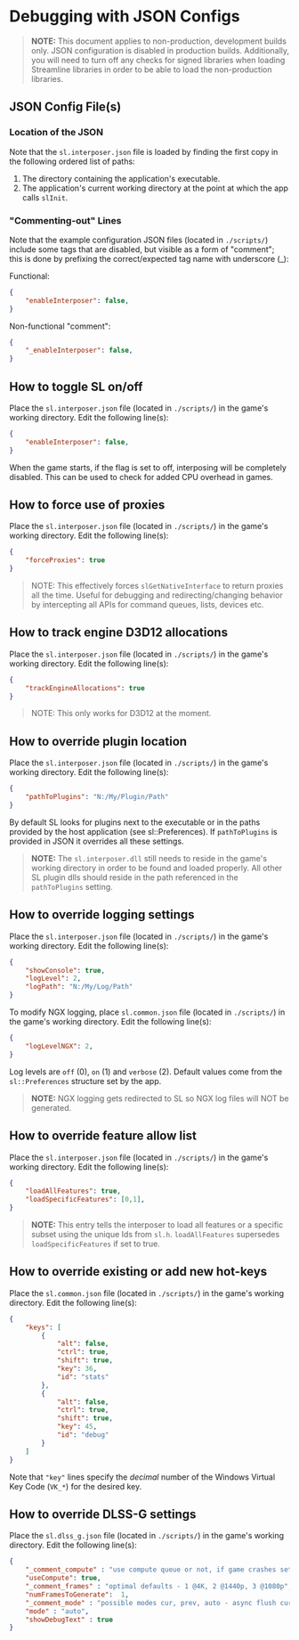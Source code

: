 # Debugging with JSON Configs
> **NOTE:**
> This document applies to non-production, development builds only.  JSON configuration is disabled in production builds.
> Additionally, you will need to turn off any checks for signed libraries when loading Streamline libraries in order to be able to load the non-production libraries.

## JSON Config File(s)

### Location of the JSON

Note that the `sl.interposer.json` file is loaded by finding the first copy in the following ordered list of paths:
1. The directory containing the application's executable.
2. The application's current working directory at the point at which the app calls `slInit`.

### "Commenting-out" Lines
Note that the example configuration JSON files (located in `./scripts/`) include some tags that are disabled, but visible as a form of "comment"; this is done by prefixing the correct/expected tag name with underscore (_):

Functional:
```json
{
	"enableInterposer": false,	
}
```

Non-functional "comment":
```json
{
	"_enableInterposer": false,	
}
```

## How to toggle SL on/off

Place the `sl.interposer.json` file (located in `./scripts/`) in the game's working directory. Edit the following line(s):

```json
{
	"enableInterposer": false,	
}
```

When the game starts, if the flag is set to off, interposing will be completely disabled. This can be used to check for added CPU overhead in games.

## How to force use of proxies

Place the `sl.interposer.json` file (located in `./scripts/`) in the game's working directory. Edit the following line(s):

```json
{
	"forceProxies": true
}
```

> NOTE:
> This effectively forces `slGetNativeInterface` to return proxies all the time. Useful for debugging and redirecting/changing behavior by intercepting all APIs for command queues, lists, devices etc.
## How to track engine D3D12 allocations

Place the `sl.interposer.json` file (located in `./scripts/`) in the game's working directory. Edit the following line(s):

```json
{
	"trackEngineAllocations": true
}
```
> NOTE:
> This only works for D3D12 at the moment.
## How to override plugin location

Place the `sl.interposer.json` file (located in `./scripts/`) in the game's working directory. Edit the following line(s):

```json
{
	"pathToPlugins": "N:/My/Plugin/Path"
}
```

By default SL looks for plugins next to the executable or in the paths provided by the host application (see sl::Preferences). If `pathToPlugins` is provided in JSON it overrides all these settings.
> **NOTE:**
> The `sl.interposer.dll` still needs to reside in the game's working directory in order to be found and loaded properly.  All other SL plugin dlls should reside in the path referenced in the `pathToPlugins` setting.

## How to override logging settings

Place the `sl.interposer.json` file (located in `./scripts/`) in the game's working directory. Edit the following line(s):

```json
{
	"showConsole": true,
	"logLevel": 2,
	"logPath": "N:/My/Log/Path"
}
```

To modify NGX logging, place `sl.common.json` file (located in `./scripts/`) in the game's working directory. Edit the following line(s):

```json
{
	"logLevelNGX": 2,
}
```

Log levels are `off` (0), `on` (1) and `verbose` (2). Default values come from the `sl::Preferences` structure set by the app.

> **NOTE:**
> NGX logging gets redirected to SL so NGX log files will NOT be generated.

## How to override feature allow list

Place the `sl.interposer.json` file (located in `./scripts/`) in the game's working directory. Edit the following line(s):

```json
{
	"loadAllFeatures": true,
	"loadSpecificFeatures": [0,1],
}
```

> **NOTE:**
> This entry tells the interposer to load all features or a specific subset using the unique Ids from `sl.h`. `loadAllFeatures` supersedes `loadSpecificFeatures` if set to true.

## How to override existing or add new hot-keys

Place the `sl.common.json` file (located in `./scripts/`) in the game's working directory. Edit the following line(s):

```json
{
	"keys": [
		{
			"alt": false,
			"ctrl": true,
			"shift": true,
			"key": 36,
			"id": "stats"
		},
		{
			"alt": false,
			"ctrl": true,
			"shift": true,
			"key": 45,
			"id": "debug"
		}
	]
}
```

Note that `"key"` lines specify the *decimal* number of the Windows Virtual Key Code (`VK_*`) for the desired key.

## How to override DLSS-G settings

Place the `sl.dlss_g.json` file (located in `./scripts/`) in the game's working directory. Edit the following line(s):

```json
{
	"_comment_compute" : "use compute queue or not, if game crashes set this back to false since some drivers might be buggy",
	"useCompute": true,
	"_comment_frames" : "optimal defaults - 1 @4K, 2 @1440p, 3 @1080p",
	"numFramesToGenerate":  1,
	"_comment_mode" : "possible modes cur, prev, auto - async flush current or previous frame or decide automatically",
	"mode" : "auto",
	"showDebugText" : true
}
```

